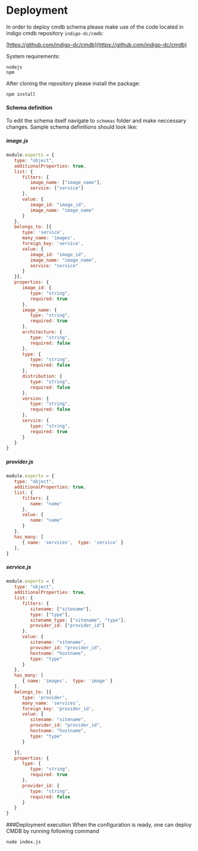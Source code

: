 # Deployment

In order to deploy cmdb schema please make use of the code located in indigo cmdb repository `indigo-dc/cmdb`:

[https://github.com/indigo-dc/cmdb](https://github.com/indigo-dc/cmdb)

System requirements:

```
nodejs
npm
```

After cloning the repository please install the package:

```
npm install
```

#### Schema definition

To edit the schema itself navigate to `schemas` folder and make neccessary changes.
Sample schema definitions should look like:

##### image.js

```javascript
module.exports = {
   type: "object",
   additionalProperties: true, 
   list: {
      filters: {
         image_name: ["image_name"],
         service: ["service"]
      }, 
      value: {
         image_id: "image_id",
         image_name: "image_name"
      }
   },
   belongs_to: [{
      type: 'service',
      many_name: 'images',
      foreign_key: 'service',
      value: {
         image_id: "image_id", 
         image_name: "image_name",
         service: "service"
      }
   }],
   properties: {
      image_id: { 
         type: "string",
         required: true
      },
      image_name: { 
         type: "string",
         required: true
      },
      architecture: { 
         type: "string",
         required: false
      },
      type: { 
         type: "string",
         required: false
      },
      distribution: { 
         type: "string",
         required: false
      },
      version: { 
         type: "string",
         required: false
      },
      service: {
         type: "string",
         required: true
      }
   }
}
```

##### provider.js

```javascript
module.exports = {
   type: "object",
   additionalProperties: true, 
   list: {
      filters: {
         name: "name"
      }, 
      value: {
         name: "name"
      }
   },
   has_many: [
      { name: 'services',  type: 'service' }
   ],
}
```

##### service.js

```javascript
module.exports = {
   type: "object",
   additionalProperties: true,
   list: {
      filters: {
         sitename: ["sitename"], 
         type: ["type"], 
         sitename_type: ["sitename", "type"],
         provider_id: ["provider_id"]
      },
      value: {
         sitename: "sitename",
         provider_id: "provider_id",
         hostname: "hostname", 
         type: "type"
      }
   },
   has_many: [
      { name: 'images',  type: 'image' }
   ],
   belongs_to: [{
      type: 'provider',
      many_name: 'services',
      foreign_key: 'provider_id', 
      value: {
         sitename: "sitename",
         provider_id: "provider_id",
         hostname: "hostname",
         type: "type"
      }

   }],
   properties: {
      type: {
         type: "string",
         required: true
      },
      provider_id: { 
         type: "string",
         required: false
      }
   }
}
```

###Deployment execution
When the configuration is ready, one can deploy CMDB by running following command 

```
node index.js

```






